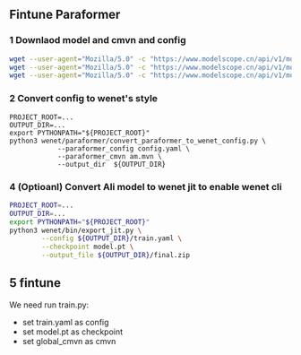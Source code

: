 ## Fintune Paraformer
### 1 Downlaod model and cmvn and config
```bash
wget --user-agent="Mozilla/5.0" -c "https://www.modelscope.cn/api/v1/models/damo/speech_paraformer-large_asr_nat-zh-cn-16k-common-vocab8404-pytorch/repo?Revision=v1.0.4&FilePath=model.pb" -O model.pt
wget --user-agent="Mozilla/5.0" -c "https://www.modelscope.cn/api/v1/models/damo/speech_paraformer-large_asr_nat-zh-cn-16k-common-vocab8404-pytorch/repo?Revision=v1.0.4&FilePath=am.mvn" -O am.mvn
wget --user-agent="Mozilla/5.0" -c "https://www.modelscope.cn/api/v1/models/damo/speech_paraformer-large_asr_nat-zh-cn-16k-common-vocab8404-pytorch/repo?Revision=v1.0.4&FilePath=config.yaml" -O config.yaml
```
### 2 Convert config to wenet's style
```
PROJECT_ROOT=...
OUTPUT_DIR=...
export PYTHONPATH="${PROJECT_ROOT}"
python3 wenet/paraformer/convert_paraformer_to_wenet_config.py \
            --paraformer_config config.yaml \
            --paraformer_cmvn am.mvn \
            --output_dir  ${OUTPUT_DIR}
```
### 4 (Optioanl) Convert Ali model to wenet jit to enable wenet cli
```bash
PROJECT_ROOT=...
OUTPUT_DIR=...
export PYTHONPATH="${PROJECT_ROOT}"
python3 wenet/bin/export_jit.py \
        --config ${OUTPUT_DIR}/train.yaml \
        --checkpoint model.pt \
        --output_file ${OUTPUT_DIR}/final.zip
```
## 5 fintune
We need run train.py:
- set train.yaml as config
- set model.pt as checkpoint
- set global_cmvn as cmvn
